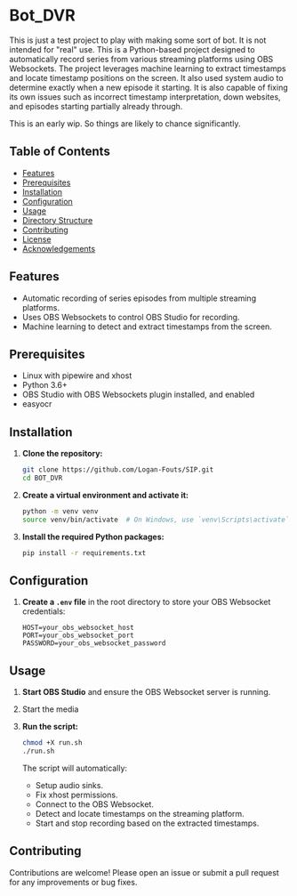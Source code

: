 # Bot_DVR

This is just a test project to play with making some sort of bot. It is not intended for "real" use. This is a Python-based project designed to automatically record series from various streaming platforms using OBS Websockets. The project leverages machine learning to extract timestamps and locate timestamp positions on the screen. It also used system audio to determine exactly when a new episode it starting. It is also capable of fixing its own issues such as incorrect timestamp interpretation, down websites, and episodes starting partially already through.

This is an early wip. So things are likely to chance significantly.

## Table of Contents

- [Features](#features)
- [Prerequisites](#prerequisites)
- [Installation](#installation)
- [Configuration](#configuration)
- [Usage](#usage)
- [Directory Structure](#directory-structure)
- [Contributing](#contributing)
- [License](#license)
- [Acknowledgements](#acknowledgements)

## Features

- Automatic recording of series episodes from multiple streaming platforms.
- Uses OBS Websockets to control OBS Studio for recording.
- Machine learning to detect and extract timestamps from the screen.

## Prerequisites
- Linux with pipewire and xhost
- Python 3.6+
- OBS Studio with OBS Websockets plugin installed, and enabled
- easyocr

## Installation

1. **Clone the repository:**

   ```sh
   git clone https://github.com/Logan-Fouts/SIP.git
   cd BOT_DVR
   ```

2. **Create a virtual environment and activate it:**

   ```sh
   python -m venv venv
   source venv/bin/activate  # On Windows, use `venv\Scripts\activate`
   ```

3. **Install the required Python packages:**

   ```sh
   pip install -r requirements.txt
   ```

## Configuration

1. **Create a `.env` file** in the root directory to store your OBS Websocket credentials:

   ```env
   HOST=your_obs_websocket_host
   PORT=your_obs_websocket_port
   PASSWORD=your_obs_websocket_password
   ```

## Usage

1. **Start OBS Studio** and ensure the OBS Websocket server is running.

2. Start the media

3. **Run the script:**

   ```sh
   chmod +X run.sh
   ./run.sh
   ```

   The script will automatically:
   - Setup audio sinks.
   - Fix xhost permissions.
   - Connect to the OBS Websocket.
   - Detect and locate timestamps on the streaming platform.
   - Start and stop recording based on the extracted timestamps.

## Contributing

Contributions are welcome! Please open an issue or submit a pull request for any improvements or bug fixes.
